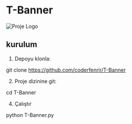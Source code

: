 # T-Banner
![Proje Logo](https://ibb.co/WGfy5Ts)

## kurulum
1. Depoyu klonla:

git clone https://github.com/coderfenrir/T-Banner

2. Proje dizinine git:

cd T-Banner

4. Çalıştır

python T-Banner.py

